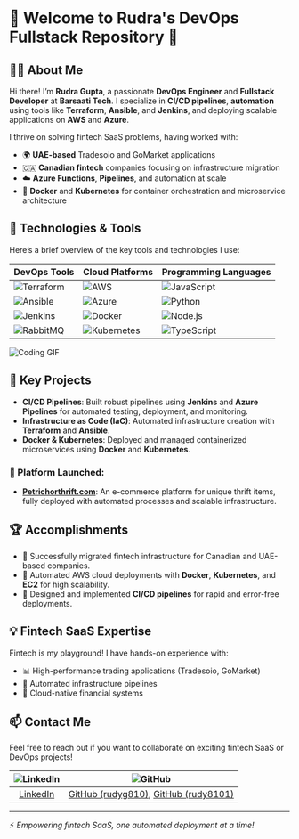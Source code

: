 # 🚀 Welcome to Rudra's DevOps Fullstack Repository 🌟

## 👨‍💻 About Me
Hi there! I’m **Rudra Gupta**, a passionate **DevOps Engineer** and **Fullstack Developer** at **Barsaati Tech**. I specialize in **CI/CD pipelines**, **automation** using tools like **Terraform**, **Ansible**, and **Jenkins**, and deploying scalable applications on **AWS** and **Azure**.

I thrive on solving fintech SaaS problems, having worked with:
- 🌍 **UAE-based** Tradesoio and GoMarket applications
- 🇨🇦 **Canadian fintech** companies focusing on infrastructure migration
- ☁️ **Azure Functions**, **Pipelines**, and automation at scale
- 🐳 **Docker** and **Kubernetes** for container orchestration and microservice architecture

## 🔧 Technologies & Tools
Here’s a brief overview of the key tools and technologies I use:

| DevOps Tools | Cloud Platforms | Programming Languages |
| ------------ | --------------- | --------------------- |
| ![Terraform](https://img.shields.io/badge/Terraform-623CE4?logo=terraform&logoColor=white&style=for-the-badge) | ![AWS](https://img.shields.io/badge/AWS-232F3E?logo=amazonaws&logoColor=white&style=for-the-badge) | ![JavaScript](https://img.shields.io/badge/JavaScript-323330?logo=javascript&logoColor=F7DF1E&style=for-the-badge) |
| ![Ansible](https://img.shields.io/badge/Ansible-EE0000?logo=ansible&logoColor=white&style=for-the-badge) | ![Azure](https://img.shields.io/badge/Azure-0078D4?logo=microsoft-azure&logoColor=white&style=for-the-badge) | ![Python](https://img.shields.io/badge/Python-3776AB?logo=python&logoColor=white&style=for-the-badge) |
| ![Jenkins](https://img.shields.io/badge/Jenkins-D24939?logo=jenkins&logoColor=white&style=for-the-badge) | ![Docker](https://img.shields.io/badge/Docker-2496ED?logo=docker&logoColor=white&style=for-the-badge) | ![Node.js](https://img.shields.io/badge/Node.js-339933?logo=node.js&logoColor=white&style=for-the-badge) |
| ![RabbitMQ](https://img.shields.io/badge/RabbitMQ-FF6600?logo=rabbitmq&logoColor=white&style=for-the-badge) | ![Kubernetes](https://img.shields.io/badge/Kubernetes-326CE5?logo=kubernetes&logoColor=white&style=for-the-badge) | ![TypeScript](https://img.shields.io/badge/TypeScript-007ACC?logo=typescript&logoColor=white&style=for-the-badge) |

![Coding GIF](https://media.giphy.com/media/2IudUHdI075HL02Pkk/giphy.gif)

## 🚀 Key Projects
- **CI/CD Pipelines**: Built robust pipelines using **Jenkins** and **Azure Pipelines** for automated testing, deployment, and monitoring.
- **Infrastructure as Code (IaC)**: Automated infrastructure creation with **Terraform** and **Ansible**.
- **Docker & Kubernetes**: Deployed and managed containerized microservices using **Docker** and **Kubernetes**.

### 🚀 Platform Launched:
- **[Petrichorthrift.com](https://petrichorthrift.com)**: An e-commerce platform for unique thrift items, fully deployed with automated processes and scalable infrastructure.

## 🏆 Accomplishments
- 🔹 Successfully migrated fintech infrastructure for Canadian and UAE-based companies.
- 🔹 Automated AWS cloud deployments with **Docker**, **Kubernetes**, and **EC2** for high scalability.
- 🔹 Designed and implemented **CI/CD pipelines** for rapid and error-free deployments.

## 💡 Fintech SaaS Expertise
Fintech is my playground! I have hands-on experience with:
- 📊 High-performance trading applications (Tradesoio, GoMarket)
- 🔄 Automated infrastructure pipelines
- 💼 Cloud-native financial systems

## 📫 Contact Me
Feel free to reach out if you want to collaborate on exciting fintech SaaS or DevOps projects!

| ![LinkedIn](https://img.shields.io/badge/LinkedIn-%230077B5.svg?style=for-the-badge&logo=linkedin&logoColor=white) | ![GitHub](https://img.shields.io/badge/GitHub-%2312100E.svg?style=for-the-badge&logo=github&logoColor=white) |
|:-----------------------------------:|:------------------------------------:|
| [LinkedIn](https://www.linkedin.com/in/rudra-070a0a303/) | [GitHub (rudyg810)](https://github.com/rudyg810), [GitHub (rudy8101)](https://github.com/rudy8101) |

---
⚡ *Empowering fintech SaaS, one automated deployment at a time!*
